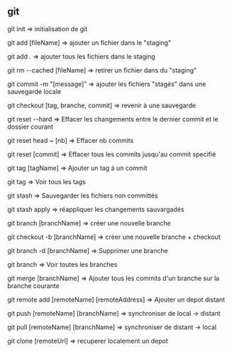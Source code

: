 ##  git

git init => initialisation de git

git add [fileName] => ajouter un fichier dans le  "staging"

git add . => ajouter tous les fichiers dans le staging

git rm --cached [fileName] => retirer un fichier dans du "staging"

git commit -m "[message]" => ajouter les fichiers "stagés" dans une sauvegarde locale

git checkout [tag, branche, commit] => revenir à une sauvegarde

git reset --hard => Effacer les changements entre le dernier commit et le dossier courant

git reset head ~ [nb] => Effacer nb commits

git reset [commit] => Effacer tous les commits jusqu'au commit specifié

git tag [tagName] => Ajouter un tag à un commit

git tag => Voir tous les tags

git stash => Sauvegarder les fichiers non committés

git stash apply => réappliquer les changements sauvargadés

git branch [branchName] => créer une nouvelle branche

git checkout -b [branchName] => créer une nouvelle branche + checkout

git branch -d [branchName] => Supprimer une branche

git branch => Voir toutes les branches

git merge [branchName] => Ajouter tous les commits d'un branche sur la branche courante

git remote add [remoteName] [remoteAddress] => Ajouter un depot distant

git push [remoteName] [branchName] => synchroniser de local -> distant

git pull [remoteName] [branchName] => synchroniser de distant -> local

git clone [remoteUrl] => recuperer localement un depot


